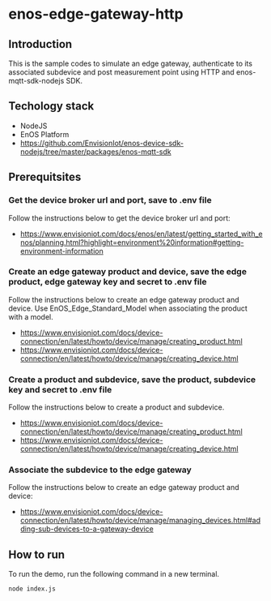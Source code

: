 # enos-edge-gateway-http

## Introduction
This is the sample codes to simulate an edge gateway, authenticate to its associated subdevice and post measurement point using HTTP and enos-mqtt-sdk-nodejs SDK.


## Techology stack
- NodeJS
- EnOS Platform
- https://github.com/EnvisionIot/enos-device-sdk-nodejs/tree/master/packages/enos-mqtt-sdk

## Prerequitsites

### Get the device broker url and port, save to .env file
Follow the instructions below to get the device broker url and port:
- https://www.envisioniot.com/docs/enos/en/latest/getting_started_with_enos/planning.html?highlight=environment%20information#getting-environment-information

### Create an edge gateway product and device, save the edge product, edge gateway key and secret to .env file
Follow the instructions below to create an edge gateway product and device. Use EnOS_Edge_Standard_Model when associating the product with a model.
- https://www.envisioniot.com/docs/device-connection/en/latest/howto/device/manage/creating_product.html
- https://www.envisioniot.com/docs/device-connection/en/latest/howto/device/manage/creating_device.html

### Create a product and subdevice, save the product, subdevice key and secret to .env file
Follow the instructions below to create a product and subdevice.
- https://www.envisioniot.com/docs/device-connection/en/latest/howto/device/manage/creating_product.html
- https://www.envisioniot.com/docs/device-connection/en/latest/howto/device/manage/creating_device.html

### Associate the subdevice to the edge gateway
Follow the instructions below to create an edge gateway product and device:
- https://www.envisioniot.com/docs/device-connection/en/latest/howto/device/manage/managing_devices.html#adding-sub-devices-to-a-gateway-device

## How to run
To run the demo, run the following command in a new terminal.
```bash
node index.js
```
